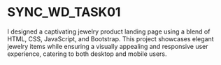 # SYNC_WD_TASK01
I designed a captivating jewelry product landing page using a blend of HTML, CSS, JavaScript, and Bootstrap. This project showcases elegant jewelry items while ensuring a visually appealing and responsive user experience, catering to both desktop and mobile users.
